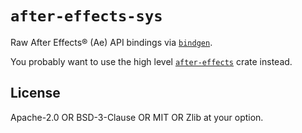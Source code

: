 # `after-effects-sys`

Raw After Effects® (Ae) API bindings via [`bindgen`](https://github.com/rust-lang/rust-bindgen).

You probably want to use the high level [`after-effects`](https://crates.io/crates/after-effects) crate instead.

## License

Apache-2.0 OR BSD-3-Clause OR MIT OR Zlib at your option.
